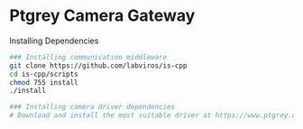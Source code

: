 Ptgrey Camera Gateway
===================

Installing Dependencies

```bash
### Installing communication middleware
git clone https://github.com/labviros/is-cpp
cd is-cpp/scripts
chmod 755 install
./install

### Installing camera driver dependencies
# Download and install the most suitable driver at https://www.ptgrey.com/support/downloads
```
